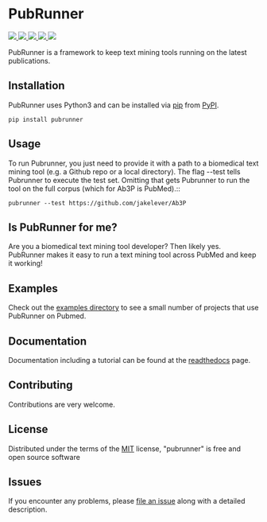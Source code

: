 # PubRunner

<p>
<a href="https://pypi.python.org/pypi/pubrunner">
   <img src="https://img.shields.io/pypi/v/pubrunner.svg" />
</a>
<a href="https://travis-ci.org/jakelever/pubrunner">
   <img src="https://travis-ci.org/jakelever/pubrunner.svg?branch=master" />
</a>
<a href="https://coveralls.io/github/jakelever/pubrunner?branch=master">
   <img src="https://coveralls.io/repos/github/jakelever/pubrunner/badge.svg?branch=master" />
</a>
<a href="http://pubrunner.readthedocs.io/en/stable/">
   <img src="https://readthedocs.org/projects/pubrunner/badge/?version=stable" />
</a>
<a href="https://opensource.org/licenses/MIT">
   <img src="https://img.shields.io/badge/License-MIT-blue.svg" />
</a>
</p>

PubRunner is a framework to keep text mining tools running on the latest publications.

## Installation

PubRunner uses Python3 and can be installed via [pip](https://pypi.python.org/pypi/pip/) from [PyPI](https://pypi.python.org/pypi).

```
pip install pubrunner
```

## Usage

To run Pubrunner, you just need to provide it with a path to a biomedical text mining tool (e.g. a Github repo or a local directory). The flag --test tells Pubrunner to execute the test set. Omitting that gets Pubrunner to run the tool on the full corpus (which for Ab3P is PubMed).::

```
pubrunner --test https://github.com/jakelever/Ab3P
```

## Is PubRunner for me?

Are you a biomedical text mining tool developer? Then likely yes. PubRunner makes it easy to run a text mining tool across PubMed and keep it working!

## Examples

Check out the [examples directory](https://github.com/jakelever/pubrunner/tree/master/examples
		) to see a small number of projects that use PubRunner on Pubmed.

## Documentation

Documentation including a tutorial can be found at the [readthedocs](http://pubrunner.readthedocs.io/en/stable/) page.

## Contributing
Contributions are very welcome.

## License

Distributed under the terms of the [MIT](http://opensource.org/licenses/MIT) license, "pubrunner" is free and open source software

## Issues

If you encounter any problems, please [file an issue](https://github.com/jakelever/pubrunner/issues) along with a detailed description.

